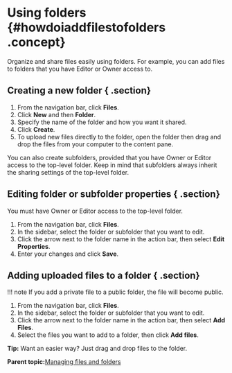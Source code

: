 # Using folders {#howdoiaddfilestofolders .concept}

Organize and share files easily using folders. For example, you can add files to folders that you have Editor or Owner access to.

## Creating a new folder { .section}

1.  From the navigation bar, click **Files**.
2.  Click **New** and then **Folder**.
3.  Specify the name of the folder and how you want it shared.
4.  Click **Create**.
5.  To upload new files directly to the folder, open the folder then drag and drop the files from your computer to the content pane.

You can also create subfolders, provided that you have Owner or Editor access to the top-level folder. Keep in mind that subfolders always inherit the sharing settings of the top-level folder.

## Editing folder or subfolder properties { .section}

You must have Owner or Editor access to the top-level folder.

1.  From the navigation bar, click **Files**.
2.  In the sidebar, select the folder or subfolder that you want to edit.
3.  Click the arrow next to the folder name in the action bar, then select **Edit Properties**.
4.  Enter your changes and click **Save**.

## Adding uploaded files to a folder { .section}

!!! note
    If you add a private file to a public folder, the file will become public.

1.  From the navigation bar, click **Files**.
2.  In the sidebar, select the folder or subfolder that you want to edit.
3.  Click the arrow next to the folder name in the action bar, then select **Add Files**.
4.  Select the files you want to add to a folder, then click **Add files**.

**Tip:** Want an easier way? Just drag and drop files to the folder.

**Parent topic:**[Managing files and folders](../files/managing_files_folders.md)

